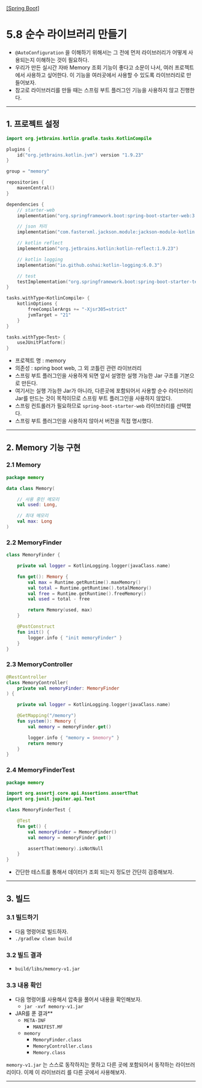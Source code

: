 <nav>
    <a href="../.." target="_blank">[Spring Boot]</a>
</nav>

# 5.8 순수 라이브러리 만들기
- `@AutoConfiguration` 을 이해하기 위해서는 그 전에 먼저 라이브러리가 어떻게 사용되는지 이해하는 것이 필요하다.
- 우리가 만든 실시간 자바 Memory 조회 기능이 좋다고 소문이 나서, 여러 프로젝트에서 사용하고 싶어한다. 이 기능을 여러곳에서 사용할 수 있도록 라이브러리로 만들어보자.
- 참고로 라이브러리를 만들 때는 스프링 부트 플러그인 기능을 사용하지 않고 진행한다.

---

## 1. 프로젝트 설정
```kotlin
import org.jetbrains.kotlin.gradle.tasks.KotlinCompile

plugins {
    id("org.jetbrains.kotlin.jvm") version "1.9.23"
}

group = "memory"

repositories {
    mavenCentral()
}

dependencies {
    // starter-web
    implementation("org.springframework.boot:spring-boot-starter-web:3.2.5")

    // json 처리
    implementation("com.fasterxml.jackson.module:jackson-module-kotlin:2.15.4")

    // kotlin reflect
    implementation("org.jetbrains.kotlin:kotlin-reflect:1.9.23")

    // kotlin logging
    implementation("io.github.oshai:kotlin-logging:6.0.3")

    // test
    testImplementation("org.springframework.boot:spring-boot-starter-test:3.2.5")
}

tasks.withType<KotlinCompile> {
    kotlinOptions {
        freeCompilerArgs += "-Xjsr305=strict"
        jvmTarget = "21"
    }
}

tasks.withType<Test> {
    useJUnitPlatform()
}
```
- 프로젝트 명 : memory
- 의존성 : spring boot web, 그 외 코틀린 관련 라이브러리
- 스프링 부트 플러그인을 사용하게 되면 앞서 설명한 실행 가능한 Jar 구조를 기본으로 만든다.
- 여기서는 실행 가능한 Jar가 아니라, 다른곳에 포함되어서 사용할 순수 라이브러리 Jar를 만드는 것이 목적이므로 스프링 부트 플러그인을 사용하지 않았다.
- 스프링 컨트롤러가 필요하므로 `spring-boot-starter-web` 라이브러리를 선택했다.
- 스프링 부트 플러그인을 사용하지 않아서 버전을 직접 명시했다.

---

## 2. Memory 기능 구현
### 2.1 Memory
```kotlin
package memory

data class Memory(

    // 사용 중인 메모리
    val used: Long,

    // 최대 메모리
    val max: Long
)
```

### 2.2 MemoryFinder
```kotlin
class MemoryFinder {

    private val logger = KotlinLogging.logger(javaClass.name)

    fun get(): Memory {
        val max = Runtime.getRuntime().maxMemory()
        val total = Runtime.getRuntime().totalMemory()
        val free = Runtime.getRuntime().freeMemory()
        val used = total - free

        return Memory(used, max)
    }

    @PostConstruct
    fun init() {
        logger.info { "init memoryFinder" }
    }
}
```

### 2.3 MemoryController
```kotlin
@RestController
class MemoryController(
    private val memoryFinder: MemoryFinder
) {

    private val logger = KotlinLogging.logger(javaClass.name)

    @GetMapping("/memory")
    fun system(): Memory {
        val memory = memoryFinder.get()

        logger.info { "memory = $memory" }
        return memory
    }
}
```

### 2.4 MemoryFinderTest
```kotlin
package memory

import org.assertj.core.api.Assertions.assertThat
import org.junit.jupiter.api.Test

class MemoryFinderTest {

    @Test
    fun get() {
        val memoryFinder = MemoryFinder()
        val memory = memoryFinder.get()

        assertThat(memory).isNotNull
    }
}
```
- 간단한 테스트를 통해서 데이터가 조회 되는지 정도만 간단히 검증해보자.

---

## 3. 빌드

### 3.1 빌드하기
- 다음 명령어로 빌드하자.
- `./gradlew clean build`

### 3.2 빌드 결과
- `build/libs/memory-v1.jar`


### 3.3 내용 확인
- 다음 명령어를 사용해서 압축을 풀어서 내용을 확인해보자.
  - `jar -xvf memory-v1.jar`
- JAR를 푼 결과**
  - `META-INF`
    - `MANIFEST.MF`
  - `memory`
    - `MemoryFinder.class`
    - `MemoryController.class`
    - `Memory.class`

`memory-v1.jar` 는 스스로 동작하지는 못하고 다른 곳에 포함되어서 동작하는 라이브러리이다. 이제 이 라이브러리
를 다른 곳에서 사용해보자.

---
